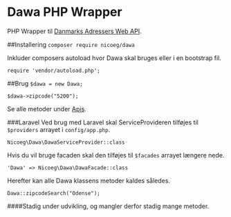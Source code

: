 # Dawa PHP Wrapper
PHP Wrapper til [Danmarks Adressers Web API](http://dawa.aws.dk).

##Installering
`composer require nicoeg/dawa`

Inkluder composers autoload hvor Dawa skal bruges eller i en bootstrap fil.

 `require 'vendor/autoload.php';`

##Brug
`$dawa = new Dawa;`

`$dawa->zipcode("5200");`

Se alle metoder under [Apis](ttps://github.com/nicoeg/Dawa/tree/master/src/Apis).

###Laravel
Ved brug med Laravel skal ServiceProvideren tilføjes til `$providers` arrayet i `config/app.php`.

`Nicoeg\Dawa\DawaServiceProvider::class`

Hvis du vil bruge facaden skal den tilføjes til `$facades` arrayet længere nede.

`'Dawa' => Nicoeg\Dawa\DawaFacade::class`
 
 Herefter kan alle Dawa klassens metoder kaldes således.
 
`Dawa::zipcodeSearch("Odense");`
 
####Stadig under udvikling, og mangler derfor stadig mange metoder.